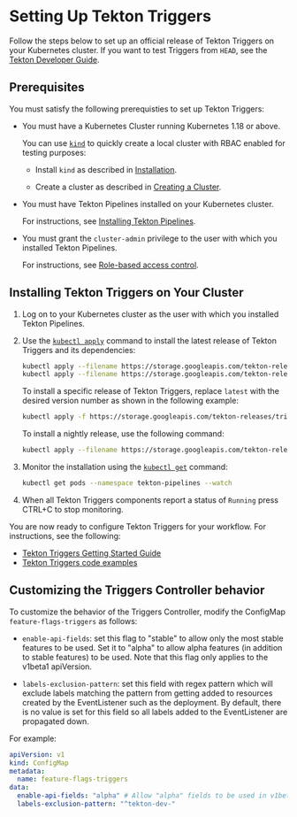

<!--
---
linkTitle: "Setting Up Tekton Triggers"
weight: 2
---
-->
# Setting Up Tekton Triggers

Follow the steps below to set up an official release of Tekton Triggers on your Kubernetes cluster.
If you want to test Triggers from `HEAD`, see the
[Tekton Developer Guide](https://github.com/tektoncd/triggers/blob/main/DEVELOPMENT.md#install-triggers).

## Prerequisites

You must satisfy the following prerequisties to set up Tekton Triggers:

* You must have a Kubernetes Cluster running Kubernetes 1.18 or above.

  You can use [`kind`](https://kind.sigs.k8s.io/) to quickly create a local cluster with RBAC enabled for testing purposes:

  * Install `kind` as described in [Installation](https://kind.sigs.k8s.io/docs/user/quick-start/#installation).

  * Create a cluster as described in [Creating a Cluster](https://kind.sigs.k8s.io/docs/user/quick-start/#creating-a-cluster).

* You must have Tekton Pipelines installed on your Kubernetes cluster.

  For instructions, see [Installing Tekton Pipelines](https://github.com/tektoncd/pipeline/blob/master/docs/install.md).

* You must grant the `cluster-admin` privilege to the user with which you installed Tekton Pipelines.

  For instructions, see [Role-based access control](https://cloud.google.com/kubernetes-engine/docs/how-to/role-based-access-control#prerequisites_for_using_role-based_access_control).

## Installing Tekton Triggers on Your Cluster

1. Log on to your Kubernetes cluster as the user with which you installed Tekton Pipelines.

1.  Use the [`kubectl apply`](https://kubernetes.io/docs/reference/generated/kubectl/kubectl-commands#apply) command to install the latest release of Tekton Triggers and its dependencies:

    ```bash
    kubectl apply --filename https://storage.googleapis.com/tekton-releases/triggers/latest/release.yaml
    kubectl apply --filename https://storage.googleapis.com/tekton-releases/triggers/latest/interceptors.yaml
    ```

    To install a specific release of Tekton Triggers, replace `latest` with the desired version number as shown in the following example:

    ```bash
    kubectl apply -f https://storage.googleapis.com/tekton-releases/triggers/previous/v0.1.0/release.yaml
    ```

    To install a nightly release, use the following command:

    ```bash
    kubectl apply --filename https://storage.googleapis.com/tekton-releases-nightly/triggers/latest/release.yaml
    ```

1.  Monitor the installation using the [`kubectl get`](https://kubernetes.io/docs/reference/generated/kubectl/kubectl-commands#get)
    command:

    ```bash
    kubectl get pods --namespace tekton-pipelines --watch
    ```

1. When all Tekton Triggers components report a status of `Running` press CTRL+C to stop monitoring.

You are now ready to configure Tekton Triggers for your workflow. For instructions, see the following:

- [Tekton Triggers Getting Started Guide](./getting-started/)
- [Tekton Triggers code examples](https://github.com/tektoncd/triggers/tree/main/examples)

## Customizing the Triggers Controller behavior

To customize the behavior of the Triggers Controller, modify the ConfigMap `feature-flags-triggers` as follows:

- `enable-api-fields`: set this flag to "stable" to allow only the
most stable features to be used. Set it to "alpha" to allow alpha
features (in addition to stable features) to be used. Note that this flag only applies to the v1beta1 apiVersion.

- `labels-exclusion-pattern`: set this field with regex pattern which will 
exclude labels matching the pattern from getting added to resources created 
by the EventListener such as the deployment. By default, there is no value is set
for this field so all labels added to the EventListener are propagated down.

For example:

```yaml
apiVersion: v1
kind: ConfigMap
metadata:
  name: feature-flags-triggers
data:
  enable-api-fields: "alpha" # Allow "alpha" fields to be used in v1beta1 Triggers' resources. Defaults to "stable" features only.
  labels-exclusion-pattern: "^tekton-dev-"
```
